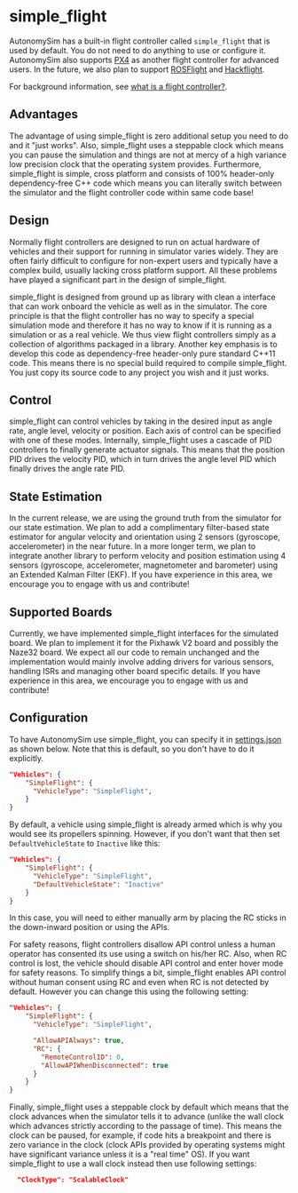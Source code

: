 # simple_flight

AutonomySim has a built-in flight controller called `simple_flight` that is used by default. You do not need to do anything to use or configure it. AutonomySim also supports [PX4](px4_setup.md) as another flight controller for advanced users. In the future, we also plan to support [ROSFlight](https://rosflight.org/) and [Hackflight](https://github.com/simondlevy/hackflight).

For background information, see [what is a flight controller?](robot_controller.md).

## Advantages

The advantage of using simple_flight is zero additional setup you need to do and it "just works". Also, simple_flight uses a steppable clock which means you can pause the simulation and things are not at mercy of a high variance low precision clock that the operating system provides. Furthermore, simple_flight is simple, cross platform and consists of 100% header-only dependency-free C++ code which means you can literally switch between the simulator and the flight controller code within same code base!

## Design

Normally flight controllers are designed to run on actual hardware of vehicles and their support for running in simulator varies widely. They are often fairly difficult to configure for non-expert users and typically have a complex build, usually lacking cross platform support. All these problems have played a significant part in the design of simple_flight.

simple_flight is designed from ground up as library with clean a interface that can work onboard the vehicle as well as in the simulator. The core principle is that the flight controller has no way to specify a special simulation mode and therefore it has no way to know if it is running as a simulation or as a real vehicle. We thus view flight controllers simply as a collection of algorithms packaged in a library. Another key emphasis is to develop this code as dependency-free header-only pure standard C++11 code. This means there is no special build required to compile simple_flight. You just copy its source code to any project you wish and it just works.

## Control

simple_flight can control vehicles by taking in the desired input as angle rate, angle level, velocity or position. Each axis of control can be specified with one of these modes. Internally, simple_flight uses a cascade of PID controllers to finally generate actuator signals. This means that the position PID drives the velocity PID, which in turn drives the angle level PID which finally drives the angle rate PID.

## State Estimation

In the current release, we are using the ground truth from the simulator for our state estimation. We plan to add a complimentary filter-based state estimator for angular velocity and orientation using 2 sensors (gyroscope, accelerometer) in the near future. In a more longer term, we plan to integrate another library to perform velocity and position estimation using 4 sensors (gyroscope, accelerometer, magnetometer and barometer) using an Extended Kalman Filter (EKF). If you have experience in this area, we encourage you to engage with us and contribute!

## Supported Boards

Currently, we have implemented simple_flight interfaces for the simulated board. We plan to implement it for the Pixhawk V2 board and possibly the Naze32 board. We expect all our code to remain unchanged and the implementation would mainly involve adding drivers for various sensors, handling ISRs and managing other board specific details. If you have experience in this area, we encourage you to engage with us and contribute!

## Configuration

To have AutonomySim use simple_flight, you can specify it in [settings.json](settings.md) as shown below. Note that this is default, so you don't have to do it explicitly.

```json
"Vehicles": {
    "SimpleFlight": {
      "VehicleType": "SimpleFlight",
    }
}
```

By default, a vehicle using simple_flight is already armed which is why you would see its propellers spinning. However, if you don't want that then set `DefaultVehicleState` to `Inactive` like this:

```json
"Vehicles": {
    "SimpleFlight": {
      "VehicleType": "SimpleFlight",
      "DefaultVehicleState": "Inactive"
    }
}
```

In this case, you will need to either manually arm by placing the RC sticks in the down-inward position or using the APIs.

For safety reasons, flight controllers disallow API control unless a human operator has consented its use using a switch on his/her RC. Also, when RC control is lost, the vehicle should disable API control and enter hover mode for safety reasons. To simplify things a bit, simple_flight enables API control without human consent using RC and even when RC is not detected by default. However you can change this using the following setting:

```json
"Vehicles": {
    "SimpleFlight": {
      "VehicleType": "SimpleFlight",

      "AllowAPIAlways": true,
      "RC": {
        "RemoteControlID": 0,      
        "AllowAPIWhenDisconnected": true
      }
    }
}
```

Finally, simple_flight uses a steppable clock by default which means that the clock advances when the simulator tells it to advance (unlike the wall clock which advances strictly according to the passage of time). This means the clock can be paused, for example, if code hits a breakpoint and there is zero variance in the clock (clock APIs provided by operating systems might have significant variance unless it is a "real time" OS). If you want simple_flight to use a wall clock instead then use following settings:

```json
  "ClockType": "ScalableClock"
```
